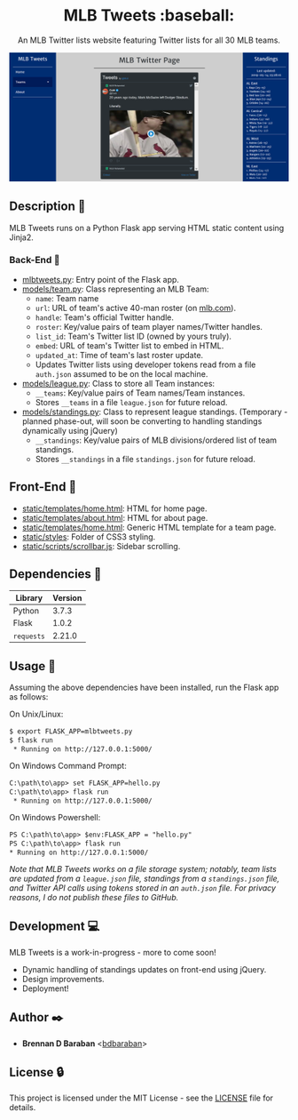 <h1 align="center">MLB Tweets :baseball:</h1>
<p align="center">
  An MLB Twitter lists website featuring Twitter lists for all 30 MLB teams.
</p>

<p align="center">
  <img src="https://github.com/bdbaraban/mlb_tweets/blob/master/screenshots/home.png"
       alt="Home screen screenshot"
       style="width: 600px;"
  />
</p>

## Description :speech_balloon:

MLB Tweets runs on a Python Flask app serving HTML static content using Jinja2.

### Back-End :electric_plug:

* [mlbtweets.py](./mlbtweets.py): Entry point of the Flask app.
* [models/team.py](./models/team.py): Class representing an MLB Team:
  * `name`: Team name
  * `url`: URL of team's active 40-man roster (on [mlb.com](./mlb.com)).
  * `handle`: Team's official Twitter handle.
  * `roster`: Key/value pairs of team player names/Twitter handles.
  * `list_id`: Team's Twitter list ID (owned by yours truly).
  * `embed`: URL of team's Twitter list to embed in HTML.
  * `updated_at`: Time of team's last roster update.
  * Updates Twitter lists using developer tokens read from a file `auth.json` assumed
  to be on the local machine.
* [models/league.py](./models/league.py): Class to store all Team instances:
  * `__teams`: Key/value pairs of Team names/Team instances.
  * Stores `__teams` in a file `league.json` for future reload.
* [models/standings.py](./models/standings.py): Class to represent league standings. (Temporary - planned phase-out, will soon be converting to handling standings dynamically using jQuery)
  * `__standings`: Key/value pairs of MLB divisions/ordered list of team standings.
  * Stores `__standings` in a file `standings.json` for future reload.

## Front-End :high_brightness:

* [static/templates/home.html](./static/templates/home.html): HTML for home page.
* [static/templates/about.html](./static/templates/about.html): HTML for about page.
* [static/templates/home.html](./static/templates/home.html): Generic HTML template for a team page.
* [static/styles](./static/styles): Folder of CSS3 styling.
* [static/scripts/scrollbar.js](./static/scripts/scrollbar.js): Sidebar scrolling.

## Dependencies :couple:

| Library    | Version |
| ---------- | ------- |
| Python     | 3.7.3   |
| Flask      | 1.0.2   |
| `requests` | 2.21.0  |

## Usage :running:

Assuming the above dependencies have been installed, run the Flask app as follows:

On Unix/Linux:
```
$ export FLASK_APP=mlbtweets.py
$ flask run
 * Running on http://127.0.0.1:5000/
```

On Windows Command Prompt:
```
C:\path\to\app> set FLASK_APP=hello.py
C:\path\to\app> flask run
 * Running on http://127.0.0.1:5000/
```

On Windows Powershell:
 ```
PS C:\path\to\app> $env:FLASK_APP = "hello.py"
PS C:\path\to\app> flask run
 * Running on http://127.0.0.1:5000/
 ```

*Note that MLB Tweets works on a file storage system; notably, team lists are updated from
a `league.json` file, standings from a `standings.json` file, and Twitter API calls using tokens stored in an `auth.json` file. For privacy reasons, I do not publish these files to GitHub.*

## Development :computer:

MLB Tweets is a work-in-progress - more to come soon!
* Dynamic handling of standings updates on front-end using jQuery.
* Design improvements.
* Deployment!

## Author :black_nib:

* __Brennan D Baraban__ <[bdbaraban](https://github.com/bdbaraban)>

## License :lock:

This project is licensed under the MIT License - see the [LICENSE](./LICENSE) file for details.